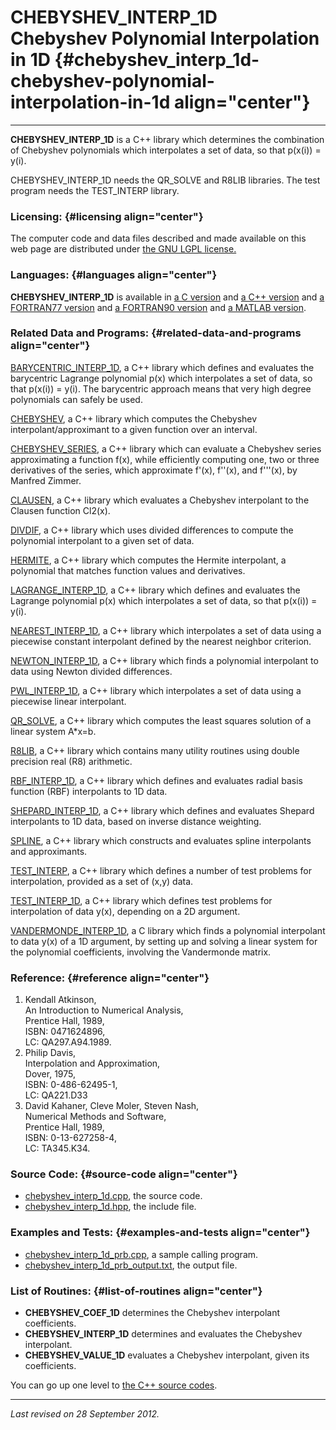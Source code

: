 CHEBYSHEV\_INTERP\_1D\
Chebyshev Polynomial Interpolation in 1D {#chebyshev_interp_1d-chebyshev-polynomial-interpolation-in-1d align="center"}
========================================

------------------------------------------------------------------------

**CHEBYSHEV\_INTERP\_1D** is a C++ library which determines the
combination of Chebyshev polynomials which interpolates a set of data,
so that p(x(i)) = y(i).

CHEBYSHEV\_INTERP\_1D needs the QR\_SOLVE and R8LIB libraries. The test
program needs the TEST\_INTERP library.

### Licensing: {#licensing align="center"}

The computer code and data files described and made available on this
web page are distributed under [the GNU LGPL
license.](../../txt/gnu_lgpl.txt)

### Languages: {#languages align="center"}

**CHEBYSHEV\_INTERP\_1D** is available in [a C
version](../../c_src/chebyshev_interp_1d/chebyshev_interp_1d.md) and
[a C++
version](../../master/chebyshev_interp_1d/chebyshev_interp_1d.md) and
[a FORTRAN77
version](../../f77_src/chebyshev_interp_1d/chebyshev_interp_1d.md) and
[a FORTRAN90
version](../../f_src/chebyshev_interp_1d/chebyshev_interp_1d.md) and
[a MATLAB
version](../../m_src/chebyshev_interp_1d/chebyshev_interp_1d.md).

### Related Data and Programs: {#related-data-and-programs align="center"}

[BARYCENTRIC\_INTERP\_1D](../../master/barycentric_interp_1d/barycentric_interp_1d.md),
a C++ library which defines and evaluates the barycentric Lagrange
polynomial p(x) which interpolates a set of data, so that p(x(i)) =
y(i). The barycentric approach means that very high degree polynomials
can safely be used.

[CHEBYSHEV](../../master/chebyshev/chebyshev.md), a C++ library which
computes the Chebyshev interpolant/approximant to a given function over
an interval.

[CHEBYSHEV\_SERIES](../../master/chebyshev_series/chebyshev_series.md),
a C++ library which can evaluate a Chebyshev series approximating a
function f(x), while efficiently computing one, two or three derivatives
of the series, which approximate f'(x), f''(x), and f'''(x), by Manfred
Zimmer.

[CLAUSEN](../../master/clausen/clausen.md), a C++ library which
evaluates a Chebyshev interpolant to the Clausen function Cl2(x).

[DIVDIF](../../master/divdif/divdif.md), a C++ library which uses
divided differences to compute the polynomial interpolant to a given set
of data.

[HERMITE](../../master/hermite/hermite.md), a C++ library which
computes the Hermite interpolant, a polynomial that matches function
values and derivatives.

[LAGRANGE\_INTERP\_1D](../../master/lagrange_interp_1d/lagrange_interp_1d.md),
a C++ library which defines and evaluates the Lagrange polynomial p(x)
which interpolates a set of data, so that p(x(i)) = y(i).

[NEAREST\_INTERP\_1D](../../master/nearest_interp_1d/nearest_interp_1d.md),
a C++ library which interpolates a set of data using a piecewise
constant interpolant defined by the nearest neighbor criterion.

[NEWTON\_INTERP\_1D](../../master/newton_interp_1d/newton_interp_1d.md),
a C++ library which finds a polynomial interpolant to data using Newton
divided differences.

[PWL\_INTERP\_1D](../../master/pwl_interp_1d/pwl_interp_1d.md), a C++
library which interpolates a set of data using a piecewise linear
interpolant.

[QR\_SOLVE](../../master/qr_solve/qr_solve.md), a C++ library which
computes the least squares solution of a linear system A\*x=b.

[R8LIB](../../master/r8lib/r8lib.md), a C++ library which contains
many utility routines using double precision real (R8) arithmetic.

[RBF\_INTERP\_1D](../../master/rbf_interp_1d/rbf_interp_1d.md), a C++
library which defines and evaluates radial basis function (RBF)
interpolants to 1D data.

[SHEPARD\_INTERP\_1D](../../master/shepard_interp_1d/shepard_interp_1d.md),
a C++ library which defines and evaluates Shepard interpolants to 1D
data, based on inverse distance weighting.

[SPLINE](../../master/spline/spline.md), a C++ library which
constructs and evaluates spline interpolants and approximants.

[TEST\_INTERP](../../master/test_interp/test_interp.md), a C++
library which defines a number of test problems for interpolation,
provided as a set of (x,y) data.

[TEST\_INTERP\_1D](../../master/test_interp_1d/test_interp_1d.md), a
C++ library which defines test problems for interpolation of data y(x),
depending on a 2D argument.

[VANDERMONDE\_INTERP\_1D](../../c_src/vandermonde_interp_1d/vandermonde_interp_1d.md),
a C library which finds a polynomial interpolant to data y(x) of a 1D
argument, by setting up and solving a linear system for the polynomial
coefficients, involving the Vandermonde matrix.

### Reference: {#reference align="center"}

1.  Kendall Atkinson,\
    An Introduction to Numerical Analysis,\
    Prentice Hall, 1989,\
    ISBN: 0471624896,\
    LC: QA297.A94.1989.
2.  Philip Davis,\
    Interpolation and Approximation,\
    Dover, 1975,\
    ISBN: 0-486-62495-1,\
    LC: QA221.D33
3.  David Kahaner, Cleve Moler, Steven Nash,\
    Numerical Methods and Software,\
    Prentice Hall, 1989,\
    ISBN: 0-13-627258-4,\
    LC: TA345.K34.

### Source Code: {#source-code align="center"}

-   [chebyshev\_interp\_1d.cpp](chebyshev_interp_1d.cpp), the source
    code.
-   [chebyshev\_interp\_1d.hpp](chebyshev_interp_1d.hpp), the include
    file.

### Examples and Tests: {#examples-and-tests align="center"}

-   [chebyshev\_interp\_1d\_prb.cpp](chebyshev_interp_1d_prb.cpp), a
    sample calling program.
-   [chebyshev\_interp\_1d\_prb\_output.txt](chebyshev_interp_1d_prb_output.txt),
    the output file.

### List of Routines: {#list-of-routines align="center"}

-   **CHEBYSHEV\_COEF\_1D** determines the Chebyshev interpolant
    coefficients.
-   **CHEBYSHEV\_INTERP\_1D** determines and evaluates the Chebyshev
    interpolant.
-   **CHEBYSHEV\_VALUE\_1D** evaluates a Chebyshev interpolant, given
    its coefficients.

You can go up one level to [the C++ source codes](../cpp_src.md).

------------------------------------------------------------------------

*Last revised on 28 September 2012.*
